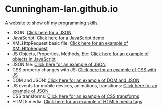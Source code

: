 # Cunningham-Ian.github.io
A website to show off my programming skills.

<ul>
		<li>JSON: <a href="/JSON_file.json">Click here for a JSON</a><br></li>
		<li>JavaScript: <a href="/JS_basics.html">Click here for a JavaScript demo</a><br></li>
		<li>XMLHttpRequest basic file: <a href="/XMLHttpRequest_Example.html">Click here for an example of XMLHttpRequest</a><br></li>
		<li>JS Objects, Properties, Methods, Etc: <a href="/objectbasics.html">Click here for an example of objects in JavaScript</a><br></li>
		<li>JSON file: <a href="/json_example.html">Click here for an example of JSON</a><br></li>
		<li>CSS property changes with JS: <a href="/css_with_js_example.html">Click here for an example of CSS with JS</a><br></li>
		<li>DOM and JSON: <a href="/DOM_and_JSON_example.html">Click here for an example of DOM and JSON</a><br></li>
		<li>JS events for mobile devices, animations, transitions: <a href="/js_special_events.html">Click here for an example of JSON</a><br></li>
		<li>CSS transforms: <a href="/css_transform.html">Click here for an example of CSS transforms</a><br></li>
		<li>HTML5 media: <a href="/html5_tags.html">Click here for an example of HTML5 media tags</a><br></li>
	</ul>
  
